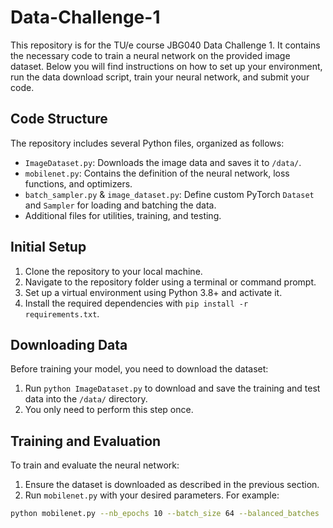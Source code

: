 # Data-Challenge-1

This repository is for the TU/e course JBG040 Data Challenge 1. It contains the necessary code to train a neural network on the provided image dataset. Below you will find instructions on how to set up your environment, run the data download script, train your neural network, and submit your code.

## Code Structure

The repository includes several Python files, organized as follows:

- `ImageDataset.py`: Downloads the image data and saves it to `/data/`.
- `mobilenet.py`: Contains the definition of the neural network, loss functions, and optimizers.
- `batch_sampler.py` & `image_dataset.py`: Define custom PyTorch `Dataset` and `Sampler` for loading and batching the data.
- Additional files for utilities, training, and testing.

## Initial Setup

1. Clone the repository to your local machine.
2. Navigate to the repository folder using a terminal or command prompt.
3. Set up a virtual environment using Python 3.8+ and activate it.
4. Install the required dependencies with `pip install -r requirements.txt`.

## Downloading Data

Before training your model, you need to download the dataset:

1. Run `python ImageDataset.py` to download and save the training and test data into the `/data/` directory.
2. You only need to perform this step once.

## Training and Evaluation

To train and evaluate the neural network:

1. Ensure the dataset is downloaded as described in the previous section.
2. Run `mobilenet.py` with your desired parameters. For example:

```bash
python mobilenet.py --nb_epochs 10 --batch_size 64 --balanced_batches
